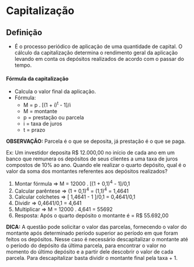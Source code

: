 # Capitalização

## Definição
- É o processo periódico de aplicação de uma quantidade de capital. O cálculo da capitalização determina o rendimento geral da aplicação levando em conta os depósitos realizados de acordo com o passar do tempo.

#### Fórmula da capitalização
- Calcula o valor final da aplicação.
- Fórmula:
  - M = p . [(1 + i)<sup>t</sup> - 1]/i
  - M = montante
  - p = prestação ou parcela
  - i = taxa de juros
  - t = prazo

**OBSERVAÇÃO:** Parcela é o que se deposita, já prestação é o que se paga.

Ex: Um investidor deposita R$ 12.000,00 no início de cada ano em um banco que remunera os depósitos de seus clientes a uma taxa de juros compostos de 10% ao ano. Quando ele realizar o quarto depósito, qual é o valor da soma dos montantes referentes aos depósitos realizados?

1. Montar fórmula => M = 12000 . [(1 + 0,1)<sup>4</sup> - 1]/0,1
2. Calcular parêntese => (1 + 0,1)<sup>4</sup> = (1,1)<sup>4</sup> = 1,4641
3. Calcular colchetes => [ 1,4641 - 1 ]/0,1 = 0,4641/0,1
4. Dividir => 0,4641/0,1 = 4,641
5. Multiplicar => M = 12000 . 4,641 = 55692
6. Resposta: Após o quarto depósito o montante é = R$ 55.692,00

**DICA:** A questão pode solicitar o valor das parcelas, fornecendo o valor do montante após determinado período superior ao período em que foram feitos os depósitos. Nesse caso é necessário descapitalizar o montante até o período do depósito da última parcela, para encontrar o valor no momento do último depósito e a partir dele descobrir o valor de cada parcela. Para descapitalizar basta dividir o montante final pela taxa + 1.